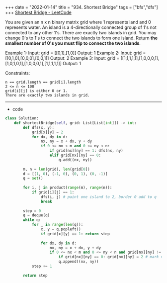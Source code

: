 +++ 
date = "2022-01-14"
title = "934. Shortest Bridge"
tags = ["bfs","dfs"]
+++
[Shortest Bridge - LeetCode](https://leetcode.com/problems/shortest-bridge/)

You are given an n x n binary matrix grid where 1 represents land and 0 represents water.
An island is a 4-directionally connected group of 1's not connected to any other 1's. There are exactly two islands in grid.
You may change 0's to 1's to connect the two islands to form one island.
Return __the smallest number of __0__'s you must flip to connect the two islands__.
 
Example 1:
Input: grid = [[0,1],[1,0]] Output: 1 
Example 2:
Input: grid = [[0,1,0],[0,0,0],[0,0,1]] Output: 2 
Example 3:
Input: grid = [[1,1,1,1,1],[1,0,0,0,1],[1,0,1,0,1],[1,0,0,0,1],[1,1,1,1,1]] Output: 1 
 
Constraints:

	n == grid.length == grid[i].length
	2 <= n <= 100
	grid[i][j] is either 0 or 1.
	There are exactly two islands in grid.

---
- code
```py
class Solution:
    def shortestBridge(self, grid: List[List[int]]) -> int:
        def dfs(x, y):
            grid[x][y] = 2
            for dx, dy in d:
                nx, ny = x + dx, y + dy
                if 0 <= nx < m and 0 <= ny < n:
                    if grid[nx][ny] == 1: dfs(nx, ny)
                    elif grid[nx][ny] == 0: 
                        q.add((nx, ny))
                        
        m, n = len(grid), len(grid[0])
        d = [(1, 0), (-1, 0), (0, 1), (0, -1)]
        q = set()
        
        for i, j in product(range(m), range(n)):
            if grid[i][j] == 1:
                dfs(i, j) # paint one island to 2, border 0 add to q
                break
        
        step = 0
        q = deque(q)
        while q:
            for _ in range(len(q)):
                x, y = q.popleft()
                if grid[x][y] == 1: return step
                
                for dx, dy in d:
                    nx, ny = x + dx, y + dy
                    if 0 <= nx < m and 0 <= ny < n and grid[nx][ny] != 2:
                        if grid[nx][ny] == 0: grid[nx][ny] = 2 # mark visited
                        q.append((nx, ny))
            step += 1
                        
        return step
```

